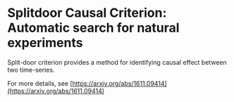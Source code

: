 # Splitdoor Causal Criterion: Automatic search for natural experiments

Split-door criterion provides a method for identifying causal effect between two time-series.

For more details, see [https://arxiv.org/abs/1611.09414](https://arxiv.org/abs/1611.09414)
